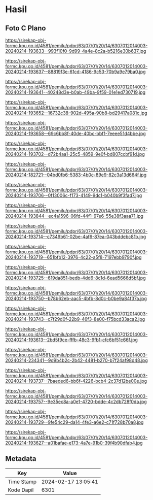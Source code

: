 # Hasil

## Foto C Plano

https://sirekap-obj-formc.kpu.go.id/4581/pemilu/pdpr/63/07/01/20/14/6307012014003-20240214-193633--993f10f0-9d99-4a4e-8c2a-b5216e30b637.jpg

https://sirekap-obj-formc.kpu.go.id/4581/pemilu/pdpr/63/07/01/20/14/6307012014003-20240214-193637--88819f3e-61cd-4186-9c53-70b9a9e79ba0.jpg

https://sirekap-obj-formc.kpu.go.id/4581/pemilu/pdpr/63/07/01/20/14/6307012014003-20240214-193641--40248d3e-b0ab-49ba-9f59-01e1ed730719.jpg

https://sirekap-obj-formc.kpu.go.id/4581/pemilu/pdpr/63/07/01/20/14/6307012014003-20240214-193652--16732c38-902d-495a-90b8-bd29417a081c.jpg

https://sirekap-obj-formc.kpu.go.id/4581/pemilu/pdpr/63/07/01/20/14/6307012014003-20240214-193658--69c6bb8f-40de-40bc-bbf1-7eeee51d4bbe.jpg

https://sirekap-obj-formc.kpu.go.id/4581/pemilu/pdpr/63/07/01/20/14/6307012014003-20240214-193702--d72b4aa1-25c5-4859-9e0f-bd807ccbf91d.jpg

https://sirekap-obj-formc.kpu.go.id/4581/pemilu/pdpr/63/07/01/20/14/6307012014003-20240214-182721--04bd0fb6-5383-4b0c-89e9-82c3a13d664f.jpg

https://sirekap-obj-formc.kpu.go.id/4581/pemilu/pdpr/63/07/01/20/14/6307012014003-20240214-193706--0f13006c-f173-4149-9dc1-b040b9f3fad7.jpg

https://sirekap-obj-formc.kpu.go.id/4581/pemilu/pdpr/63/07/01/20/14/6307012014003-20240214-193844--ec4a1596-06fd-44f1-97e6-55e38f3aaa71.jpg

https://sirekap-obj-formc.kpu.go.id/4581/pemilu/pdpr/63/07/01/20/14/6307012014003-20240214-193714--c7349b61-02be-4af6-87ea-043bddebc81b.jpg

https://sirekap-obj-formc.kpu.go.id/4581/pemilu/pdpr/63/07/01/20/14/6307012014003-20240214-193719--651bfb12-3976-4c22-a5f8-7197ebb9790f.jpg

https://sirekap-obj-formc.kpu.go.id/4581/pemilu/pdpr/63/07/01/20/14/6307012014003-20240214-193725--619da851-bedb-4dd6-8c1d-6ead5666d5bf.jpg

https://sirekap-obj-formc.kpu.go.id/4581/pemilu/pdpr/63/07/01/20/14/6307012014003-20240214-193750--b78b62eb-aac5-4bfb-8d0c-b0be9a84f37a.jpg

https://sirekap-obj-formc.kpu.go.id/4581/pemilu/pdpr/63/07/01/20/14/6307012014003-20240214-193743--c7f29d0f-22b9-46f3-8e00-f75bcd33aca2.jpg

https://sirekap-obj-formc.kpu.go.id/4581/pemilu/pdpr/63/07/01/20/14/6307012014003-20240214-193613--2bd5f9ce-fffb-48c3-9fb1-cfc6bf51c66f.jpg

https://sirekap-obj-formc.kpu.go.id/4581/pemilu/pdpr/63/07/01/20/14/6307012014003-20240214-234341--9d9b4b2c-2b42-4481-b270-b7f24af98d48.jpg

https://sirekap-obj-formc.kpu.go.id/4581/pemilu/pdpr/63/07/01/20/14/6307012014003-20240214-193737--7baeded6-bb6f-4226-bcb4-2c37d12be00e.jpg

https://sirekap-obj-formc.kpu.go.id/4581/pemilu/pdpr/63/07/01/20/14/6307012014003-20240214-193757--9e35ec8a-a0e1-4720-bdde-4c2db728f0da.jpg

https://sirekap-obj-formc.kpu.go.id/4581/pemilu/pdpr/63/07/01/20/14/6307012014003-20240214-193729--9fe54c29-da14-4fe3-a6e2-c71f728b70a8.jpg

https://sirekap-obj-formc.kpu.go.id/4581/pemilu/pdpr/63/07/01/20/14/6307012014003-20240214-193627--a01bafae-e173-4a7e-91b0-39f4b90dfab4.jpg


## Metadata

| Key        | Value               |
| ---------- | ------------------- |
| Time Stamp | 2024-02-17 13:05:41 |
| Kode Dapil | 6301                |



